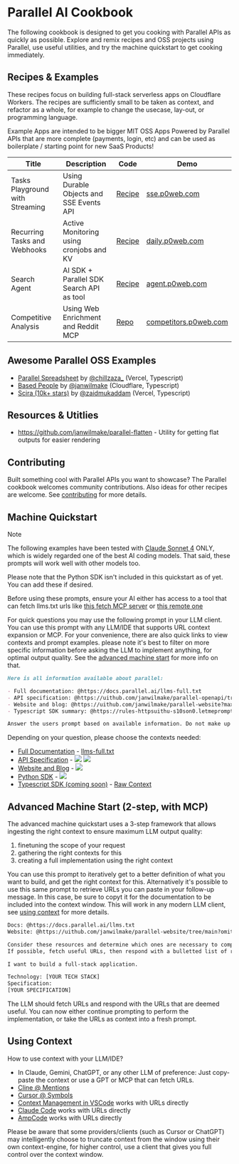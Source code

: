 # Parallel AI Cookbook

The following cookbook is designed to get you cooking with Parallel APIs as quickly as possible. Explore and remix recipes and OSS projects using Parallel, use useful utilities, and try the machine quickstart to get cooking immediately.

## Recipes & Examples

These recipes focus on building full-stack serverless apps on Cloudflare Workers. The recipes are sufficiently small to be taken as context, and refactor as a whole, for example to change the usecase, lay-out, or programming language.

Example Apps are intended to be bigger MIT OSS Apps Powered by Parallel APIs that are more complete (payments, login, etc) and can be used as boilerplate / starting point for new SaaS Products!

| Title                           | Description                              | Code                                                     | Demo                                                   |
| ------------------------------- | ---------------------------------------- | -------------------------------------------------------- | ------------------------------------------------------ |
| Tasks Playground with Streaming | Using Durable Objects and SSE Events API | [Recipe](typescript-recipes/parallel-tasks-sse)          | [sse.p0web.com](https://sse.p0web.com)                 |
| Recurring Tasks and Webhooks    | Active Monitoring using cronjobs and KV  | [Recipe](typescript-recipes/parallel-daily-insights)     | [daily.p0web.com](https://daily.p0web.com)             |
| Search Agent                    | AI SDK + Parallel SDK Search API as tool | [Recipe](typescript-recipes/parallel-search-agent)       | [agent.p0web.com](https://agent.p0web.com)             |
| Competitive Analysis            | Using Web Enrichment and Reddit MCP      | [Repo](typescript-recipes/parallel-competitive-analysis) | [competitors.p0web.com](https://competitors.p0web.com) |

<!--

Recipes TODO:

Tasks using SSE:
- Add source policy


Cool cookbooks

https://github.com/anthropics/anthropic-cookbook
https://cookbook.openai.com
-->

## Awesome Parallel OSS Examples

- [Parallel Spreadsheet](https://github.com/zahidkhawaja/parallel-spreadsheet) by [@chillzaza\_](https://x.com/chillzaza_/status/1958005876918292941) (Vercel, Typescript)
- [Based People](https://github.com/janwilmake/basedpeople) by [@janwilmake](https://x.com/janwilmake/status/1956061673833300443) (Cloudflare, Typescript)
- [Scira (10k+ stars)](https://github.com/zaidmukaddam/scira) by [@zaidmukaddam](https://x.com/zaidmukaddam/status/1958583204635439264) (Vercel, Typescript)

## Resources & Utitlies

- https://github.com/janwilmake/parallel-flatten - Utility for getting flat outputs for easier rendering

## Contributing

Built something cool with Parallel APIs you want to showcase? The Parallel cookbook welcomes community contributions. Also ideas for other recipes are welcome. See [contributing](CONTRIBUTING.md) for more details.

## Machine Quickstart

> [!NOTE]
> The following examples have been tested with [Claude Sonnet 4](https://www.anthropic.com/claude/sonnet) ONLY, which is widely regarded one of the best AI coding models. That said, these prompts will work well with other models too.
>
> Please note that the Python SDK isn't included in this quickstart as of yet. You can add these if desired.
>
> Before using these prompts, ensure your AI either has access to a tool that can fetch llms.txt urls like [this fetch MCP server](https://github.com/modelcontextprotocol/servers/tree/main/src/fetch) or [this remote one](https://smithery.ai/server/@jiankaitian/servers)

<!--
Note: Why badges?

- Allows showing tokencount
- Allows easy filtering of a context
- Allows quickly seeing a prompt & result and altering the prompt

-->

For quick questions you may use the following prompt in your LLM client. You can use this prompt with any LLM/IDE that supports URL context expansion or MCP. For your convenience, there are also quick links to view contexts and prompt examples. please note it's best to filter on more specific information before asking the LLM to implement anything, for optimal output quality. See the [advanced machine start](#advanced-machine-start-2-step-with-mcp) for more info on that.

```md
Here is all information available about parallel:

- Full documentation: @https://docs.parallel.ai/llms-full.txt
- API specification: @https://uithub.com/janwilmake/parallel-openapi/tree/bdbb361f194b761bbe8220faf5beba33e3ba70e1/tags?lines=false
- Website and blog: @https://uithub.com/janwilmake/parallel-website?maxTokens=10000000&lines=false
- Typescript SDK summary: @https://rules-httpsuithu-s10son0.letmeprompt.com/parallel-sdk.d.ts

Answer the users prompt based on available information. Do not make up anything, fetch URLs needed incase you need more context, or respond with the URLs if you can't reach them yourself.
```

Depending on your question, please choose the contexts needed:

- [Full Documentation](https://docs.parallel.ai) - [llms-full.txt](https://docs.parallel.ai/llms-full.txt)
- [API Specification](https://docs.parallel.ai/api-reference) - [![](https://badge.forgithub.com/janwilmake/parallel-openapi/tree/main/openapi.yaml)](https://uithub.com/janwilmake/parallel-openapi?maxTokens=10000000&lines=false) [![](https://b.lmpify.com/Select_A_Context)](https://letmeprompt.com?q=https://parallel.oapis.org/%20%20give%20me%20urls:%20which%20files%20are%20relevant%20for%20...)
- [Website and Blog](https://parallel.ai) - [![](https://badge.forgithub.com/janwilmake/parallel-website?maxTokens=10000000&lines=false)](https://uithub.com/janwilmake/parallel-website?maxTokens=10000000&lines=false)
- [Python SDK](https://github.com/parallel-web/parallel-sdk-python) - [![](https://badge.forgithub.com/parallel-web/parallel-sdk-python?maxTokens=10000000&lines=false)](https://uithub.com/parallel-web/parallel-sdk-python?maxTokens=10000000&lines=false)
- [Typescript SDK (coming soon)](#) - [Raw Context](https://rules-httpsuithu-s10son0.letmeprompt.com/parallel-sdk.d.ts)

## Advanced Machine Start (2-step, with MCP)

The advanced machine quickstart uses a 3-step framework that allows ingesting the right context to ensure maximum LLM output quality:

1. finetuning the scope of your request
2. gathering the right contexts for this
3. creating a full implementation using the right context

You can use this prompt to iteratively get to a better definition of what you want to build, and get the right context for this. Alternatively it's possible to use this same prompt to retrieve URLs you can paste in your follow-up message. In this case, be sure to copyt it for the documentation to be included into the context window. This will work in any modern LLM client, see [using context](#using-context) for more details.

```txt path="relevant-context-prompt.txt"
Docs: @https://docs.parallel.ai/llms.txt
Website: @https://uithub.com/janwilmake/parallel-website/tree/main?omitFiles=true

Consider these resources and determine which ones are necessary to complete the users task.
If possible, fetch useful URLs, then respond with a bulletted list of raw urls (prepended with @) that are relevant.

I want to build a full-stack application.

Technology: [YOUR TECH STACK]
Specification:
[YOUR SPECIFICATION]
```

The LLM should fetch URLs and respond with the URLs that are deemed useful. You can now either continue prompting to perform the implementation, or take the URLs as context into a fresh prompt.

## Using Context

How to use context with your LLM/IDE?

- In Claude, Gemini, ChatGPT, or any other LLM of preference: Just copy-paste the context or use a GPT or MCP that can fetch URLs.
- [Cline @ Mentions](https://docs.cline.bot/features/at-mentions/overview)
- [Cursor @ Symbols](https://docs.cursor.com/en/context/@-symbols/overview)
- [Context Management in VSCode](https://code.visualstudio.com/docs/copilot/chat/copilot-chat-context#_add-files-as-context) works with URLs directly
- [Claude Code](https://www.anthropic.com/engineering/claude-code-best-practices) works with URLs directly
- [AmpCode](https://ampcode.com) works with URLs directly

Please be aware that some providers/clients (such as Cursor or ChatGPT) may intelligently choose to truncate context from the window using their own context-engine, for higher control, use a client that gives you full control over the context window.
